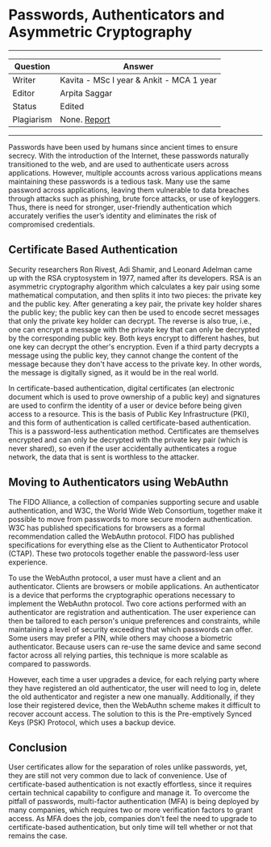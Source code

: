 # Passwords, Authenticators and Asymmetric Cryptography

---

| Question   | Answer                                                            |
| ---------- | ----------------------------------------------------------------- |
| Writer     | Kavita - MSc I year & Ankit - MCA 1 year                          |
| Editor     | Arpita Saggar                                                     |
| Status     | Edited |
| Plagiarism | None. [Report](https://github.com/RishPoria/Srijan-2021/blob/84babcb4cf6351713354cea9c15153510202cc58/articles/plagReports/PasswordsAuthenticatorsAsymmetricCryptography.pdf)|

---

Passwords have been used by humans since ancient times to ensure secrecy. With the introduction of the Internet, these passwords naturally transitioned to the web, and are used to authenticate users across applications. However, multiple accounts across various applications means maintaining these passwords is a tedious task. Many use the same password across applications, leaving them vulnerable to data breaches through attacks such as phishing, brute force attacks, or use of keyloggers. Thus, there is need for stronger, user-friendly authentication which accurately verifies the user’s identity and eliminates the risk of compromised credentials.

## Certificate Based Authentication

Security researchers Ron Rivest, Adi Shamir, and Leonard Adelman came up with the RSA cryptosystem in 1977, named after its developers. RSA is an asymmetric cryptography algorithm which calculates a key pair using some mathematical computation, and then splits it into two pieces: the private key and the public key. After generating a key pair, the private key holder shares the public key; the public key can then be used to encode secret messages that only the private key holder can decrypt. The reverse is also true, i.e., one can encrypt a message with the private key that can only be decrypted by the corresponding public key. Both keys encrypt to different hashes, but one key can decrypt the other's encryption. Even if a third party decrypts a message using the public key, they cannot change the content of the message because they don't have access to the private key. In other words, the message is digitally signed, as it would be in the real world.

In certificate-based authentication, digital certificates (an electronic document which is used to prove ownership of a public key) and signatures are used to confirm the identity of a user or device before being given access to a resource. This is the basis of Public Key Infrastructure (PKI), and this form of authentication is called certificate-based authentication. This is a password-less authentication method. Certificates are themselves encrypted and can only be decrypted with the private key pair (which is never shared), so even if the user accidentally authenticates a rogue network, the data that is sent is worthless to the attacker.

## Moving to Authenticators using WebAuthn

The FIDO Alliance, a collection of companies supporting secure and usable authentication, and W3C, the World Wide Web Consortium, together make it possible to move from passwords to more secure modern authentication. W3C has published specifications for browsers as a formal recommendation called the WebAuthn protocol. FIDO has published specifications for everything else as the Client to Authenticator Protocol (CTAP). These two protocols together enable the password-less user experience.

To use the WebAuthn protocol, a user must have a client and an authenticator. Clients are browsers or mobile applications. An authenticator is a device that performs the cryptographic operations necessary to implement the WebAuthn protocol. Two core actions performed with an authenticator are registration and authentication. The user experience can then be tailored to each person's unique preferences and constraints, while maintaining a level of security exceeding that which passwords can offer. Some users may prefer a PIN, while others may choose a biometric authenticator. Because users can re-use the same device and same second factor across all relying parties, this technique is more scalable as compared to passwords.

However, each time a user upgrades a device, for each relying party where they have registered an old authenticator, the user will need to log in, delete the old authenticator and register a new one manually. Additionally, if they lose their registered device, then the WebAuthn scheme makes it difficult to recover account access. The solution to this is the Pre-emptively Synced Keys (PSK) Protocol, which uses a backup device.

## Conclusion

User certificates allow for the separation of roles unlike passwords, yet, they are still not very common due to lack of convenience. Use of certificate-based authentication is not exactly effortless, since it requires certain technical capability to configure and manage it. To overcome the pitfall of passwords, multi-factor authentication (MFA) is being deployed by many companies, which requires two or more verification factors to grant access. As MFA does the job, companies don't feel the need to upgrade to certificate-based authentication, but only time will tell whether or not that remains the case.

